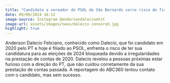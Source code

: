 ```yaml
---
title: "Candidato a vereador do PSOL de São Bernardo corre risco de ficar fora das eleições por \"culpa do PT\""
date: 09/09/2024 16:12
image-source: Instagram @andersondaleciomtst
image-url: assets/images/news/dalecio censored.jpg
highlight: true
---
```


Anderson Dalecio Feliciano, conhecido como Dalecio, que foi candidato em 2020 pelo PT e hoje é filiado ao PSOL, enfrenta o risco de ter sua candidatura para as eleições de 2024 bloqueada devido a irregularidades na prestação de contas de 2020. Dalecio revelou a pessoas próximas estar furioso com a direção do PT, que não cuidou corretamente da sua prestação de contas passada. A reportagem do ABC360 tentou contato com o candidato, mas sem sucesso.